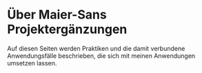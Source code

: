 # Über Maier-Sans Projektergänzungen
Auf diesen Seiten werden Praktiken und die damit verbundene Anwendungsfälle beschrieben, die sich mit meinen Anwendungen umsetzen lassen.